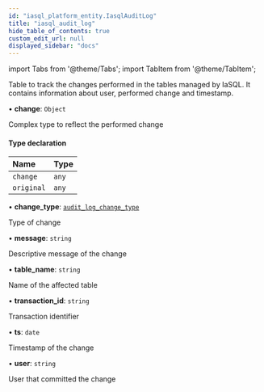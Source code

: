 ```yaml
---
id: "iasql_platform_entity.IasqlAuditLog"
title: "iasql_audit_log"
hide_table_of_contents: true
custom_edit_url: null
displayed_sidebar: "docs"
---
```


import Tabs from '@theme/Tabs';
import TabItem from '@theme/TabItem';

Table to track the changes performed in the tables managed by IaSQL.
It contains information about user, performed change and timestamp.

• **change**: `Object`

Complex type to reflect the performed change

#### Type declaration

| Name | Type |
| :------ | :------ |
| `change` | `any` |
| `original` | `any` |

• **change\_type**: [`audit_log_change_type`](../enums/iasql_platform_entity.AuditLogChangeType.md)

Type of change

• **message**: `string`

Descriptive message of the change

• **table\_name**: `string`

Name of the affected table

• **transaction\_id**: `string`

Transaction identifier

• **ts**: `date`

Timestamp of the change

• **user**: `string`

User that committed the change
